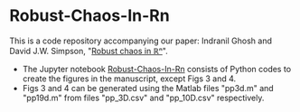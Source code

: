 # Robust-Chaos-In-Rn

This is a code repository accompanying our paper: Indranil Ghosh and David J.W. Simpson, "[Robust chaos in ℝⁿ](https://arxiv.org/abs/2410.22563)".

- The Jupyter notebook [Robust-Chaos-In-Rn](https://github.com/indrag49/Robust-Chaos-In-Rn/blob/main/Robust%20Chaos%20in%20R%5En.ipynb) consists of Python codes to create the figures in the manuscript, except Figs 3 and 4.
- Figs 3 and 4 can be generated using the Matlab files "pp3d.m" and "pp19d.m" from files "pp_3D.csv" and "pp_10D.csv" respectively.
